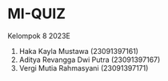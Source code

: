 # MI-QUIZ
Kelompok 8 2023E
1. Haka Kayla Mustawa (23091397161)
2. Aditya Revangga Dwi Putra (23091397167)
3. Vergi Mutia Rahmasyani (23091397171)
